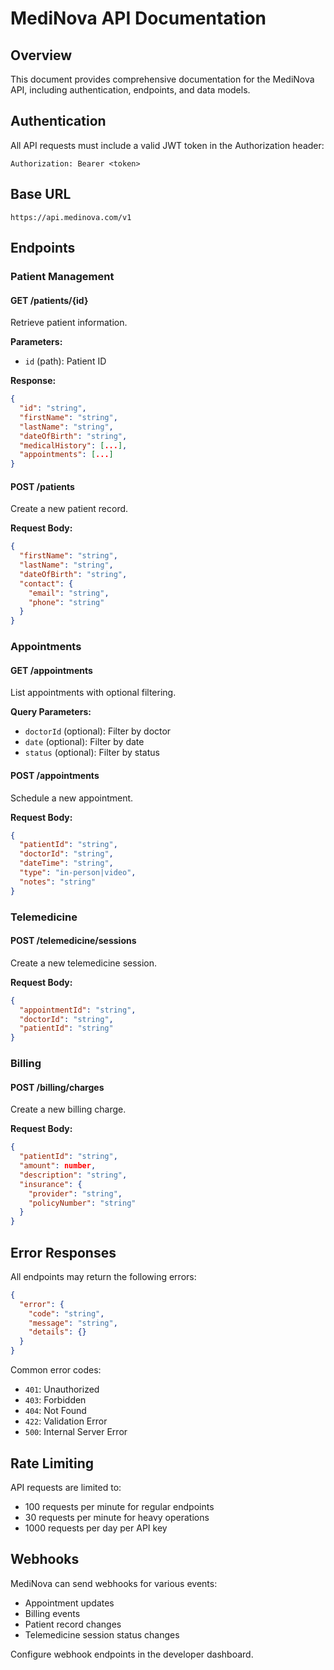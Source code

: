 # MediNova API Documentation

## Overview

This document provides comprehensive documentation for the MediNova API, including authentication, endpoints, and data models.

## Authentication

All API requests must include a valid JWT token in the Authorization header:

```
Authorization: Bearer <token>
```

## Base URL

```
https://api.medinova.com/v1
```

## Endpoints

### Patient Management

#### GET /patients/{id}

Retrieve patient information.

**Parameters:**
- `id` (path): Patient ID

**Response:**
```json
{
  "id": "string",
  "firstName": "string",
  "lastName": "string",
  "dateOfBirth": "string",
  "medicalHistory": [...],
  "appointments": [...]
}
```

#### POST /patients

Create a new patient record.

**Request Body:**
```json
{
  "firstName": "string",
  "lastName": "string",
  "dateOfBirth": "string",
  "contact": {
    "email": "string",
    "phone": "string"
  }
}
```

### Appointments

#### GET /appointments

List appointments with optional filtering.

**Query Parameters:**
- `doctorId` (optional): Filter by doctor
- `date` (optional): Filter by date
- `status` (optional): Filter by status

#### POST /appointments

Schedule a new appointment.

**Request Body:**
```json
{
  "patientId": "string",
  "doctorId": "string",
  "dateTime": "string",
  "type": "in-person|video",
  "notes": "string"
}
```

### Telemedicine

#### POST /telemedicine/sessions

Create a new telemedicine session.

**Request Body:**
```json
{
  "appointmentId": "string",
  "doctorId": "string",
  "patientId": "string"
}
```

### Billing

#### POST /billing/charges

Create a new billing charge.

**Request Body:**
```json
{
  "patientId": "string",
  "amount": number,
  "description": "string",
  "insurance": {
    "provider": "string",
    "policyNumber": "string"
  }
}
```

## Error Responses

All endpoints may return the following errors:

```json
{
  "error": {
    "code": "string",
    "message": "string",
    "details": {}
  }
}
```

Common error codes:
- `401`: Unauthorized
- `403`: Forbidden
- `404`: Not Found
- `422`: Validation Error
- `500`: Internal Server Error

## Rate Limiting

API requests are limited to:
- 100 requests per minute for regular endpoints
- 30 requests per minute for heavy operations
- 1000 requests per day per API key

## Webhooks

MediNova can send webhooks for various events:

- Appointment updates
- Billing events
- Patient record changes
- Telemedicine session status changes

Configure webhook endpoints in the developer dashboard.
